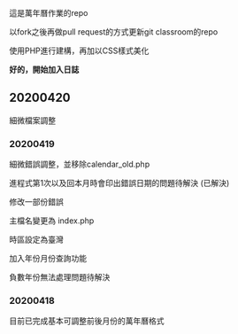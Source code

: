這是萬年曆作業的repo

以fork之後再做pull request的方式更新git classroom的repo

使用PHP進行建構，再加以CSS樣式美化


**好的，開始加入日誌**

## 20200420

細微檔案調整

### 20200419

細微錯誤調整，並移除calendar_old.php

進程式第1次以及回本月時會印出錯誤日期的問題待解決 (已解決)

修改一部份錯誤

主檔名變更為 index.php

時區設定為臺灣

加入年份月份查詢功能

負數年份無法處理問題待解決

### 20200418

目前已完成基本可調整前後月份的萬年曆格式


